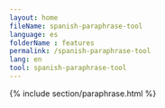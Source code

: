 ```yaml
---
layout: home
fileName: spanish-paraphrase-tool
language: es
folderName : features
permalink: /spanish-paraphrase-tool
lang: en
tool: spanish-paraphrase-tool
---
```

{% include section/paraphrase.html %}